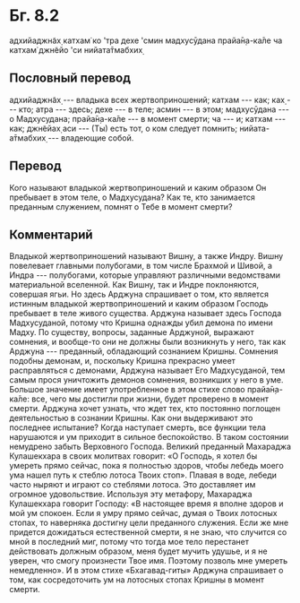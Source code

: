 # Бг. 8.2

адхийаджн̃ах̣ катхам̇ ко 'тра дехе 'смин мадхусӯдана прайа̄н̣а-ка̄ле ча катхам̇
джн̃ейо 'си нийата̄тмабхих̣

## Пословный перевод

адхийаджн̃ах̣ --- владыка всех жертвоприношений; катхам --- как; ках̣ ---
кто; атра --- здесь; дехе --- в теле; асмин --- в этом; мадхусӯдана ---
о Мадхусудана; прайа̄н̣а-ка̄ле --- в момент смерти; ча --- и; катхам ---
как; джн̃ейах̣ аси --- (Ты) есть тот, о ком следует помнить;
нийата-а̄тмабхих̣ --- владеющие собой.

## Перевод

Кого называют владыкой жертвоприношений и каким образом Он пребывает в
этом теле, о Мадхусудана? Как те, кто занимается преданным служением,
помнят о Тебе в момент смерти?

## Комментарий

Владыкой жертвоприношений называют Вишну, а также Индру. Вишну
повелевает главными полубогами, в том числе Брахмой и Шивой, а Индра ---
полубогами, которые управляют различными ведомствами материальной
вселенной. Как Вишну, так и Индре поклоняются, совершая ягьи. Но здесь
Арджуна спрашивает о том, кто является истинным владыкой
жертвоприношений и каким образом Господь пребывает в теле живого
существа. Арджуна называет здесь Господа Мадхусуданой, потому что Кришна
однажды убил демона по имени Мадху. По существу, вопросы, заданные
Арджуной, выражают сомнения, и вообще-то они не должны были возникнуть у
него, так как Арджуна --- преданный, обладающий сознанием Кришны.
Сомнения подобны демонам, и, поскольку Кришна прекрасно умеет
расправляться с демонами, Арджуна называет Его Мадхусуданой, тем самым
прося уничтожить демонов сомнения, возникших у него в уме. Большое
значение имеет употребленное в этом стихе слово прайа̄н̣а-ка̄ле: все, чего
мы достигли при жизни, будет проверено в момент смерти. Арджуна хочет
узнать, что ждет тех, кто постоянно поглощен деятельностью в сознании
Кришны. Как они выдерживают это последнее испытание? Когда наступает
смерть, все функции тела нарушаются и ум приходит в сильное
беспокойство. В таком состоянии немудрено забыть Верховного Господа.
Великий преданный Махараджа Кулашекхара в своих молитвах говорит: «О
Господь, я хотел бы умереть прямо сейчас, пока я полностью здоров, чтобы
лебедь моего ума нашел путь к стеблю лотоса Твоих стоп». Плавая в воде,
лебеди часто ныряют и играют со стеблями лотоса. Это доставляет им
огромное удовольствие. Используя эту метафору, Махараджа Кулашекхара
говорит Господу: «В настоящее время я вполне здоров и мой ум спокоен.
Если я умру прямо сейчас, думая о Твоих лотосных стопах, то наверняка
достигну цели преданного служения. Если же мне придется дожидаться
естественной смерти, я не знаю, что случится со мной в последний миг,
потому что тогда мое тело перестанет действовать должным образом, меня
будет мучить удушье, и я не уверен, что смогу произнести Твое имя.
Поэтому позволь мне умереть немедленно». И в этом стихе «Бхагавад-гиты»
Арджуна спрашивает о том, как сосредоточить ум на лотосных стопах Кришны
в момент смерти.
